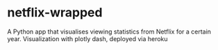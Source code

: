 # netflix-wrapped
A Python app that visualises viewing statistics from Netflix for a certain year. Visualization with plotly dash, deployed via heroku
